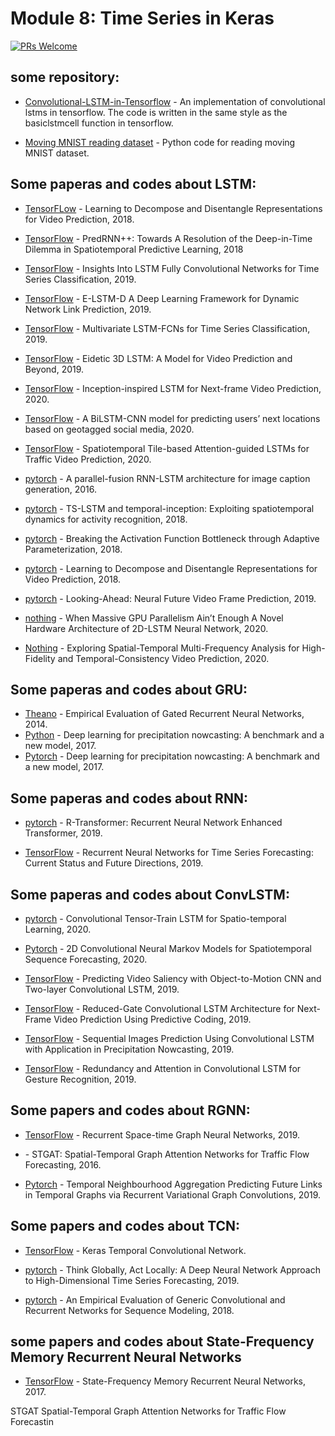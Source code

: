 # Module 8: Time Series in Keras

[![PRs Welcome](https://img.shields.io/badge/PRs-welcome-brightgreen.svg?style=flat-square)](http://makeapullrequest.com)


## some repository:
* [Convolutional-LSTM-in-Tensorflow](https://github.com/loliverhennigh/Convolutional-LSTM-in-Tensorflow) - 
An implementation of convolutional lstms in tensorflow. The code is written in the same style as the basiclstmcell function in tensorflow.

* [Moving MNIST reading dataset](https://github.com/jthsieh/DDPAE-video-prediction/blob/master/data/moving_mnist.py) - Python code for reading moving MNIST dataset.

## Some paperas and codes about LSTM:

* [TensorFLow](https://github.com/jthsieh/DDPAE-video-prediction) - Learning to Decompose and Disentangle Representations for Video Prediction, 2018.

* [TensorFlow](https://github.com/Yunbo426/predrnn-pp) - PredRNN++: Towards A Resolution of the Deep-in-Time Dilemma in Spatiotemporal Predictive Learning, 2018

* [TensorFlow](https://github.com/houshd/LSTM-FCN) - Insights Into LSTM Fully Convolutional Networks for Time Series Classification, 2019.

* [TensorFlow](https://github.com/jianz94/e-lstm-d) - E-LSTM-D A Deep Learning Framework for Dynamic Network Link Prediction, 2019.

* [TensorFlow](https://github.com/titu1994/MLSTM-FCN) - Multivariate LSTM-FCNs for Time Series Classification, 2019.

* [TensorFlow](https://github.com/google/e3d_lstm) - Eidetic 3D LSTM: A Model for Video Prediction and Beyond, 2019.

* [TensorFlow](https://github.com/matinhosseiny/Inception-inspired-LSTM-for-Video-frame-Prediction) - Inception-inspired LSTM for Next-frame Video Prediction, 2020.

* [TensorFlow](https://github.com/s3pku/Next_areal_location_predict) - A BiLSTM-CNN model for predicting users’ next locations based on geotagged social media, 2020.

* [TensorFlow](https://github.com/tumeteor/neurips2019challenge) - Spatiotemporal Tile-based Attention-guided LSTMs for Traffic Video Prediction, 2020.

* [pytorch](https://github.com/karpathy/neuraltalk) - A parallel-fusion RNN-LSTM architecture for image caption generation, 2016.

* [pytorch](https://github.com/olivesgatech/TS-LSTM-and-Temporal-Inception) - TS-LSTM and temporal-inception: Exploiting spatiotemporal dynamics for activity recognition, 2018.

* [pytorch](https://github.com/flennerhag/alstm) -  Breaking the Activation Function Bottleneck through Adaptive Parameterization, 2018.

* [pytorch](https://github.com/jthsieh/DDPAE-video-prediction) - Learning to Decompose and Disentangle Representations for Video Prediction, 2018.

* [pytorch](https://github.com/NVIDIA/flownet2-pytorch) - Looking-Ahead: Neural Future Video Frame Prediction, 2019.

* [nothing](https://github.com/tukl-msd/hls-2dlstm) - When Massive GPU Parallelism Ain’t Enough A Novel Hardware Architecture of 2D-LSTM Neural Network, 2020.

* [Nothing](https://github.com/Bei-Jin/STMFANet) - Exploring Spatial-Temporal Multi-Frequency Analysis for High-Fidelity and Temporal-Consistency Video Prediction, 2020.


## Some paperas and codes about GRU:

* [Theano](https://github.com/jych/librnn) - Empirical Evaluation of Gated Recurrent Neural Networks, 2014.
* [Python](https://github.com/sxjscience/HKO-7) - Deep learning for precipitation nowcasting: A benchmark and a new model, 2017.
* [Pytorch](https://github.com/Hzzone/Precipitation-Nowcasting) - Deep learning for precipitation nowcasting: A benchmark and a new model, 2017.


## Some paperas and codes about RNN:

* [pytorch](https://github.com/DSE-MSU/R-transformer) - R-Transformer: Recurrent Neural Network Enhanced Transformer, 2019.

* [TensorFlow](https://github.com/HansikaPH/time-series-forecasting) - Recurrent Neural Networks for Time Series Forecasting: Current Status and Future Directions, 2019.


## Some paperas and codes about ConvLSTM:

* [pytorch](https://github.com/NVlabs/conv-tt-lstm) - Convolutional Tensor-Train LSTM for Spatio-temporal Learning, 2020.

* [Pytorch](https://github.com/CJHJ/convolutional-neural-markov-model) - 2D Convolutional Neural Markov Models for Spatiotemporal Sequence Forecasting, 2020.

* [TensorFlow](https://github.com/remega/OMCNN_2CLSTM) - Predicting Video Saliency with Object-to-Motion CNN and Two-layer Convolutional LSTM, 2019.

* [TensorFlow](https://github.com/NellyElsayed/rgcLSTM) - Reduced-Gate Convolutional LSTM Architecture for Next-Frame Video Prediction Using Predictive Coding, 2019.

* [TensorFlow](https://github.com/mingkuan94/Thesis_ConvLSTM) - Sequential Images Prediction Using Convolutional LSTM with Application in Precipitation Nowcasting, 2019.

* [TensorFlow](https://github.com/GuangmingZhu/ConvLSTMForGR) - Redundancy and Attention in Convolutional LSTM for Gesture Recognition, 2019.


## Some papers and codes about RGNN:

* [TensorFlow](https://github.com/IuliaDuta/RSTG) - Recurrent Space-time Graph Neural Networks, 2019.

* []() - STGAT: Spatial-Temporal Graph Attention Networks for Traffic Flow Forecasting, 2016.

* [Pytorch](https://github.com/sbonner0/temporal-neighbourhood-aggregation) - Temporal Neighbourhood Aggregation Predicting Future Links in Temporal Graphs via Recurrent Variational Graph Convolutions, 2019.


## Some papers and codes about TCN:
* [TensorFlow](https://github.com/philipperemy/keras-tcn) - Keras Temporal Convolutional Network.

* [pytorch](https://github.com/rajatsen91/deepglo) - Think Globally, Act Locally: A Deep Neural Network Approach to High-Dimensional Time Series Forecasting, 2019.

* [pytorch](https://github.com/locuslab/TCN) - An Empirical Evaluation of Generic Convolutional and Recurrent Networks for Sequence Modeling, 2018.


## some papers and codes about  State-Frequency Memory Recurrent Neural Networks
* [TensorFlow](https://github.com/dlarsen5/AdaptiveSFM) - State-Frequency Memory Recurrent Neural Networks, 2017.




STGAT Spatial-Temporal Graph Attention Networks for Traffic Flow Forecastin













